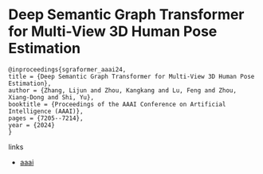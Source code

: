 # Deep Semantic Graph Transformer for Multi-View 3D Human Pose Estimation

```
@inproceedings{sgraformer_aaai24,
title = {Deep Semantic Graph Transformer for Multi-View 3D Human Pose Estimation},
author = {Zhang, Lijun and Zhou, Kangkang and Lu, Feng and Zhou, Xiang-Dong and Shi, Yu},
booktitle = {Proceedings of the AAAI Conference on Artificial Intelligence (AAAI)},
pages = {7205--7214},
year = {2024}
}
```

links
- [aaai](https://ojs.aaai.org/index.php/AAAI/article/view/28549)
